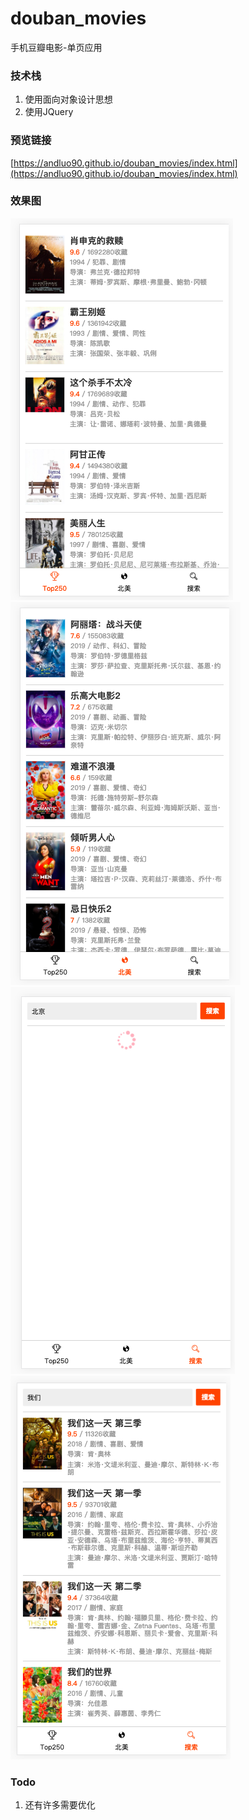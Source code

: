 # douban_movies
手机豆瓣电影-单页应用

### 技术栈
1. 使用面向对象设计思想
2. 使用JQuery

### 预览链接
[https://andluo90.github.io/douban_movies/index.html](https://andluo90.github.io/douban_movies/index.html)

### 效果图
![top250](/img/img1.png)
![北美](/img/img2.png)
![搜索中](/img/img3.png)
![搜索结果](/img/img4.png)

### Todo
1. 还有许多需要优化


